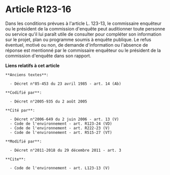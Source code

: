 # Article R123-16

Dans les conditions prévues à l'article L. 123-13, le commissaire enquêteur ou le président de la commission d'enquête peut
auditionner toute personne ou service qu'il lui paraît utile de consulter pour compléter son information sur le projet, plan
ou programme soumis à enquête publique. Le refus éventuel, motivé ou non, de demande d'information ou l'absence de réponse
est mentionné par le commissaire enquêteur ou le président de la commission d'enquête dans son rapport.

**Liens relatifs à cet article**

	**Anciens textes**:

	  - Décret n°85-453 du 23 avril 1985 - art. 14 (Ab)

	**Codifié par**:

	  - Décret n°2005-935 du 2 août 2005

	**Cité par**:

	  - Décret n°2006-649 du 2 juin 2006 - art. 13 (V)
	  - Code de l'environnement - art. R123-24 (VD)
	  - Code de l'environnement - art. R222-23 (V)
	  - Code de l'environnement - art. R515-27 (VT)

	**Modifié par**:

	  - Décret n°2011-2018 du 29 décembre 2011 - art. 3

	**Cite**:

	  - Code de l'environnement - art. L123-13 (V)
